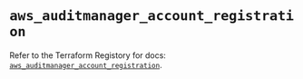 # `aws_auditmanager_account_registration`

Refer to the Terraform Registory for docs: [`aws_auditmanager_account_registration`](https://registry.terraform.io/providers/hashicorp/aws/5.16.2/docs/resources/auditmanager_account_registration).
